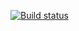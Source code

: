[![Build status](https://ci.appveyor.com/api/projects/status/i6ucnnxq4nm8r2h5?svg=true)](https://ci.appveyor.com/project/ArtPuhaev/selenium)
